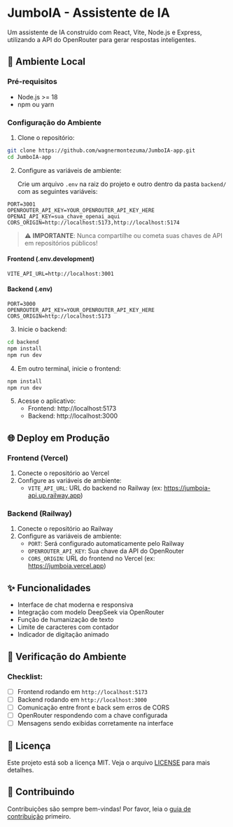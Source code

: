 # JumboIA - Assistente de IA

Um assistente de IA construído com React, Vite, Node.js e Express, utilizando a API do OpenRouter para gerar respostas inteligentes.

## 🚀 Ambiente Local

### Pré-requisitos

- Node.js >= 18
- npm ou yarn

### Configuração do Ambiente

1. Clone o repositório:
```bash
git clone https://github.com/wagnermontezuma/JumboIA-app.git
cd JumboIA-app
```

2. Configure as variáveis de ambiente:

   Crie um arquivo `.env` na raiz do projeto e outro dentro da pasta `backend/` com as seguintes variáveis:

```
PORT=3001
OPENROUTER_API_KEY=YOUR_OPENROUTER_API_KEY_HERE
OPENAI_API_KEY=sua_chave_openai_aqui
CORS_ORIGIN=http://localhost:5173,http://localhost:5174
```

   > ⚠️ **IMPORTANTE**: Nunca compartilhe ou cometa suas chaves de API em repositórios públicos!

#### Frontend (.env.development)
```env
VITE_API_URL=http://localhost:3001
```

#### Backend (.env)
```env
PORT=3000
OPENROUTER_API_KEY=YOUR_OPENROUTER_API_KEY_HERE
CORS_ORIGIN=http://localhost:5173
```

3. Inicie o backend:
```bash
cd backend
npm install
npm run dev
```

4. Em outro terminal, inicie o frontend:
```bash
npm install
npm run dev
```

5. Acesse o aplicativo:
   - Frontend: http://localhost:5173
   - Backend: http://localhost:3000

## 🌐 Deploy em Produção

### Frontend (Vercel)

1. Conecte o repositório ao Vercel
2. Configure as variáveis de ambiente:
   - `VITE_API_URL`: URL do backend no Railway (ex: https://jumboia-api.up.railway.app)

### Backend (Railway)

1. Conecte o repositório ao Railway
2. Configure as variáveis de ambiente:
   - `PORT`: Será configurado automaticamente pelo Railway
   - `OPENROUTER_API_KEY`: Sua chave da API do OpenRouter
   - `CORS_ORIGIN`: URL do frontend no Vercel (ex: https://jumboia.vercel.app)

## ✨ Funcionalidades

- Interface de chat moderna e responsiva
- Integração com modelo DeepSeek via OpenRouter
- Função de humanização de texto
- Limite de caracteres com contador
- Indicador de digitação animado

## 🧪 Verificação do Ambiente

### Checklist:
- [ ] Frontend rodando em `http://localhost:5173`
- [ ] Backend rodando em `http://localhost:3000`
- [ ] Comunicação entre front e back sem erros de CORS
- [ ] OpenRouter respondendo com a chave configurada
- [ ] Mensagens sendo exibidas corretamente na interface

## 📝 Licença

Este projeto está sob a licença MIT. Veja o arquivo [LICENSE](LICENSE) para mais detalhes.

## 🤝 Contribuindo

Contribuições são sempre bem-vindas! Por favor, leia o [guia de contribuição](CONTRIBUTING.md) primeiro. 